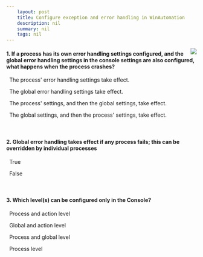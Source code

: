 ```yaml
---
    layout: post
    title: Configure exception and error handling in WinAutomation  
    description: nil
    summary: nil
    tags: nil
---
```



 <a target="_blank" href="https://docs.microsoft.com/en-us/learn/modules/exception-error-handling/7-check-knowledge/"><i class="fas fa-external-link-alt"></i> </a>
 <img align="right" src="https://docs.microsoft.com/en-us/learn/achievements/exceptions-handling.svg">
####  1. If a process has its own error handling settings configured, and the global error handling settings in the console settings are also configured, what happens when the process crashes?


<i class='fas fa-check-square' style='color: Dodgerblue;'></i> &nbsp;&nbsp;The process' error handling settings take effect.

<i class='far fa-square'></i> &nbsp;&nbsp;The global error handling settings take effect.

<i class='far fa-square'></i> &nbsp;&nbsp;The process' settings, and then the global settings, take effect.

<i class='far fa-square'></i> &nbsp;&nbsp;The global settings, and then the process' settings, take effect.
<br />
<br />
<br />

####  2. Global error handling takes effect if any process fails; this can be overridden by individual processes


<i class='fas fa-check-square' style='color: Dodgerblue;'></i> &nbsp;&nbsp;True

<i class='far fa-square'></i> &nbsp;&nbsp;False
<br />
<br />
<br />

####  3. Which level(s) can be configured only in the Console?


<i class='far fa-square'></i> &nbsp;&nbsp;Process and action level

<i class='far fa-square'></i> &nbsp;&nbsp;Global and action level

<i class='fas fa-check-square' style='color: Dodgerblue;'></i> &nbsp;&nbsp;Process and global level

<i class='far fa-square'></i> &nbsp;&nbsp;Process level
<br />
<br />
<br />
